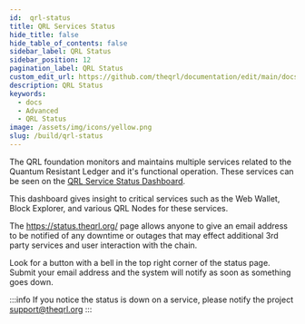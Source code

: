 ```yaml
---
id:  qrl-status
title: QRL Services Status
hide_title: false
hide_table_of_contents: false
sidebar_label: QRL Status
sidebar_position: 12
pagination_label: QRL Status
custom_edit_url: https://github.com/theqrl/documentation/edit/main/docs/qrl-status.md
description: QRL Status
keywords:
  - docs
  - Advanced
  - QRL Status
image: /assets/img/icons/yellow.png
slug: /build/qrl-status
---
```


The QRL foundation monitors and maintains multiple services related to the Quantum Resistant Ledger and it's functional operation. These services can be seen on the [QRL Service Status Dashboard](https://status.theqrl.org/).

This dashboard gives insight to critical services such as the Web Wallet, Block Explorer, and various QRL Nodes for these services. 

The https://status.theqrl.org/ page allows anyone to give an email address to be notified of any downtime or outages that may effect additional 3rd party services and user interaction with the chain.

Look for a button with a bell in the top right corner of the status page. Submit your email address and the system will notify as soon as something goes down. 


:::info
If you notice the status is down on a service, please notify the project support@theqrl.org 
:::

